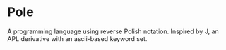 # Pole

A programming language using reverse Polish notation.
Inspired by J, an APL derivative with an ascii-based keyword set.
